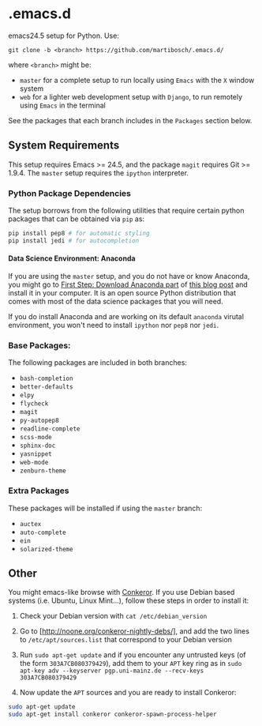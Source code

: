 # .emacs.d

emacs24.5 setup for Python. Use: 

```
git clone -b <branch> https://github.com/martibosch/.emacs.d/
```

where `<branch>` might be:
* `master` for a complete setup to run locally using `Emacs` with the `X` window system
* `web` for a lighter web development setup with `Django`, to run remotely using `Emacs` in the terminal

See the packages that each branch includes in the `Packages` section below.

## System Requirements

This setup requires Emacs >= 24.5, and the package `magit` requires Git >= 1.9.4. The `master` setup requires the `ipython` interpreter.

### Python Package Dependencies

The setup borrows from the following utilities that require certain python packages that can be obtained via `pip` as:

```bash
pip install pep8 # for automatic styling
pip install jedi # for autocompletion
```

#### Data Science Environment: Anaconda

If you are using the `master` setup, and you do not have or know Anaconda, you might go to [First Step: Download Anaconda part](http://martibosch.github.io/blog/2016/08/27/how-to-do-your-machine-learning-assignments-in-10-mins.html#first-step-download-anaconda) of [this blog post](http://martibosch.github.io/blog/2016/08/27/how-to-do-your-machine-learning-assignments-in-10-mins.html#first-step-download-anaconda) and install it in your computer. It is an open source Python distribution that comes with most of the data science packages that you will need.

If you do install Anaconda and are working on its default `anaconda` virutal environment, you won't need to install `ipython` nor `pep8` nor `jedi`.

### Base Packages:

The following packages are included in both branches:

* `bash-completion`
* `better-defaults`
* `elpy`
* `flycheck`
* `magit`
* `py-autopep8`
* `readline-complete`
* `scss-mode`
* `sphinx-doc`
* `yasnippet`
* `web-mode`
* `zenburn-theme`

### Extra Packages

These packages will be installed if using the `master` branch:

* `auctex`
* `auto-complete`
* `ein`
* `solarized-theme`

## Other

You might emacs-like browse with [Conkeror](https://github.com/retroj/conkeror). If you use Debian based systems (i.e. Ubuntu, Linux Mint...), follow these steps in order to install it:

1. Check your Debian version with `cat /etc/debian_version`

2. Go to [http://noone.org/conkeror-nightly-debs/], and add the two lines to `/etc/apt/sources.list` that correspond to your Debian version

3. Run `sudo apt-get update` and if you encounter any untrusted keys (of the form `303A7CB080379429`), add them to your `APT` key ring as in `sudo apt-key adv --keyserver pgp.uni-mainz.de --recv-keys 303A7CB080379429`

4. Now update the `APT` sources and you are ready to install Conkeror:

```bash
sudo apt-get update
sudo apt-get install conkeror conkeror-spawn-process-helper
```
